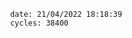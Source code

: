 

                date: 21/04/2022 18:18:39
                cycles: 38400

                         